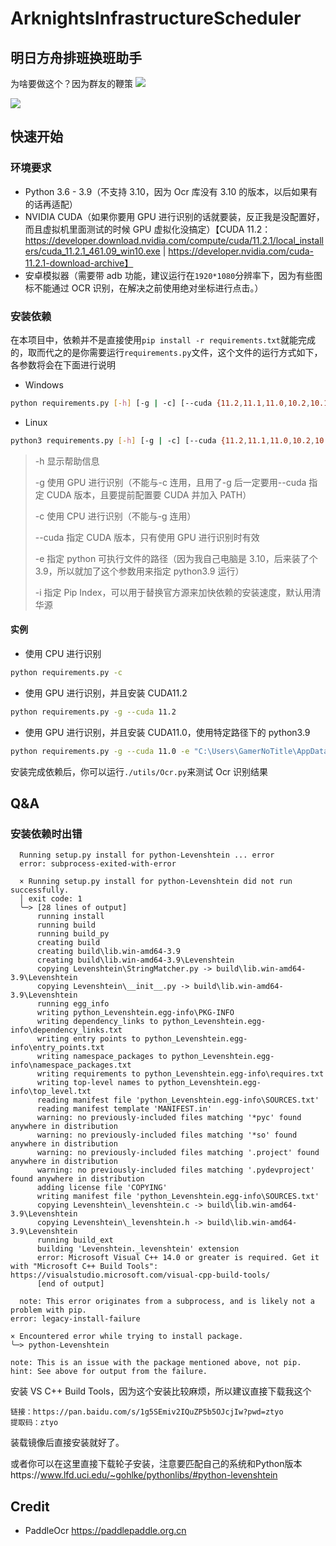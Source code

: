 # ArknightsInfrastructureScheduler

## 明日方舟排班换班助手

为啥要做这个？因为群友的鞭策 ![](https://valinecdn.bili33.top/QQ/wunai.gif)

![](https://gamernotitle.coding.net/p/assets/d/assets/git/raw/master/img/%23Miscellaneous/TIM-20220507-230435.png?download=true)

## 快速开始

### 环境要求

- Python 3.6 - 3.9（不支持 3.10，因为 Ocr 库没有 3.10 的版本，以后如果有的话再适配）
- NVIDIA CUDA（如果你要用 GPU 进行识别的话就要装，反正我是没配置好，而且虚拟机里面测试的时候 GPU 虚拟化没搞定）【CUDA 11.2：https://developer.download.nvidia.com/compute/cuda/11.2.1/local_installers/cuda_11.2.1_461.09_win10.exe | https://developer.nvidia.com/cuda-11.2.1-download-archive】
- 安卓模拟器（需要带 adb 功能，建议运行在`1920*1080`分辨率下，因为有些图标不能通过 OCR 识别，在解决之前使用绝对坐标进行点击。）

### 安装依赖

在本项目中，依赖并不是直接使用`pip install -r requirements.txt`就能完成的，取而代之的是你需要运行`requirements.py`文件，这个文件的运行方式如下，各参数将会在下面进行说明

- Windows

```bash
python requirements.py [-h] [-g | -c] [--cuda {11.2,11.1,11.0,10.2,10.1}] [-e EXECUTE]
```

- Linux

```bash
python3 requirements.py [-h] [-g | -c] [--cuda {11.2,11.1,11.0,10.2,10.1}] [-e EXECUTE]
```

> -h 显示帮助信息
>
> -g 使用 GPU 进行识别（不能与-c 连用，且用了-g 后一定要用--cuda 指定 CUDA 版本，且要提前配置要 CUDA 并加入 PATH）
>
> -c 使用 CPU 进行识别（不能与-g 连用）
>
> --cuda 指定 CUDA 版本，只有使用 GPU 进行识别时有效
>
> -e 指定 python 可执行文件的路径（因为我自己电脑是 3.10，后来装了个 3.9，所以就加了这个参数用来指定 python3.9 运行）
>
> -i 指定 Pip Index，可以用于替换官方源来加快依赖的安装速度，默认用清华源

#### 实例

- 使用 CPU 进行识别

```bash
python requirements.py -c
```

- 使用 GPU 进行识别，并且安装 CUDA11.2

```bash
python requirements.py -g --cuda 11.2
```

- 使用 GPU 进行识别，并且安装 CUDA11.0，使用特定路径下的 python3.9

```bash
python requirements.py -g --cuda 11.0 -e "C:\Users\GamerNoTitle\AppData\Local\Programs\Python\Python39\python.exe"
```

安装完成依赖后，你可以运行`./utils/Ocr.py`来测试 Ocr 识别结果

## Q&A

### 安装依赖时出错

```
  Running setup.py install for python-Levenshtein ... error
  error: subprocess-exited-with-error

  × Running setup.py install for python-Levenshtein did not run successfully.
  │ exit code: 1
  ╰─> [28 lines of output]
      running install
      running build
      running build_py
      creating build
      creating build\lib.win-amd64-3.9
      creating build\lib.win-amd64-3.9\Levenshtein
      copying Levenshtein\StringMatcher.py -> build\lib.win-amd64-3.9\Levenshtein
      copying Levenshtein\__init__.py -> build\lib.win-amd64-3.9\Levenshtein
      running egg_info
      writing python_Levenshtein.egg-info\PKG-INFO
      writing dependency_links to python_Levenshtein.egg-info\dependency_links.txt
      writing entry points to python_Levenshtein.egg-info\entry_points.txt
      writing namespace_packages to python_Levenshtein.egg-info\namespace_packages.txt
      writing requirements to python_Levenshtein.egg-info\requires.txt
      writing top-level names to python_Levenshtein.egg-info\top_level.txt
      reading manifest file 'python_Levenshtein.egg-info\SOURCES.txt'
      reading manifest template 'MANIFEST.in'
      warning: no previously-included files matching '*pyc' found anywhere in distribution
      warning: no previously-included files matching '*so' found anywhere in distribution
      warning: no previously-included files matching '.project' found anywhere in distribution
      warning: no previously-included files matching '.pydevproject' found anywhere in distribution
      adding license file 'COPYING'
      writing manifest file 'python_Levenshtein.egg-info\SOURCES.txt'
      copying Levenshtein\_levenshtein.c -> build\lib.win-amd64-3.9\Levenshtein
      copying Levenshtein\_levenshtein.h -> build\lib.win-amd64-3.9\Levenshtein
      running build_ext
      building 'Levenshtein._levenshtein' extension
      error: Microsoft Visual C++ 14.0 or greater is required. Get it with "Microsoft C++ Build Tools": https://visualstudio.microsoft.com/visual-cpp-build-tools/
      [end of output]

  note: This error originates from a subprocess, and is likely not a problem with pip.
error: legacy-install-failure

× Encountered error while trying to install package.
╰─> python-Levenshtein

note: This is an issue with the package mentioned above, not pip.
hint: See above for output from the failure.
```

安装 VS C++ Build Tools，因为这个安装比较麻烦，所以建议直接下载我这个

```
链接：https://pan.baidu.com/s/1g5SEmiv2IQuZP5b5OJcjIw?pwd=ztyo
提取码：ztyo
```

装载镜像后直接安装就好了。

或者你可以在这里直接下载轮子安装，注意要匹配自己的系统和Python版本https://www.lfd.uci.edu/~gohlke/pythonlibs/#python-levenshtein

## Credit

- PaddleOcr https://paddlepaddle.org.cn
